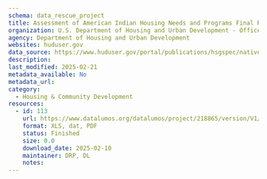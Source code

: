 ```yaml
---
schema: data_rescue_project 
title: Assessment of American Indian Housing Needs and Programs Final Report
organization: U.S. Department of Housing and Urban Development - Office of Policy Development and Research
agency: Department of Housing and Urban Development
websites: huduser.gov
data_source: https://www.huduser.gov/portal/publications/hsgspec/native.html
description: 
last_modified: 2025-02-21
metadata_available: No
metadata_url: 
category:
  - Housing & Community Development 
resources:
  - id: 113
    url: https://www.datalumos.org/datalumos/project/218865/version/V1/view
    format: XLS, dat, PDF
    status: Finished
    size: 0.0
    download_date: 2025-02-10
    maintainer: DRP, DL
    notes: 
---
```


